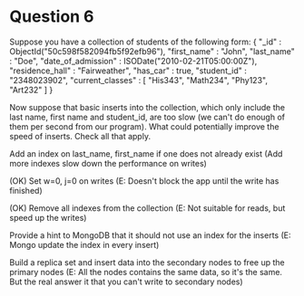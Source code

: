 # Question 6

Suppose you have a collection of students of the following form:
{
	"_id" : ObjectId("50c598f582094fb5f92efb96"),
	"first_name" : "John",
	"last_name" : "Doe",
	"date_of_admission" : ISODate("2010-02-21T05:00:00Z"),
	"residence_hall" : "Fairweather",
	"has_car" : true,
	"student_id" : "2348023902",
	"current_classes" : [
		"His343",
		"Math234",
		"Phy123",
		"Art232"
	]
}

Now suppose that basic inserts into the collection, which only include the last name, first name and student_id, are too slow (we can't do enough of them per second from our program). What could potentially improve the speed of inserts. Check all that apply.


Add an index on last_name, first_name if one does not already exist
(Add more indexes slow down the performance on writes)

(OK) Set w=0, j=0 on writes
(E: Doesn't block the app until the write has finished)

(OK) Remove all indexes from the collection
(E: Not suitable for reads, but speed up the writes)

Provide a hint to MongoDB that it should not use an index for the inserts
(E: Mongo update the index in every insert)

Build a replica set and insert data into the secondary nodes to free up the primary nodes (E: All the nodes contains the same data, so it's the same. But the real answer it that you can't write to secondary nodes)